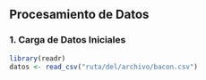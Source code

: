 ## Procesamiento de Datos

### 1. Carga de Datos Iniciales

```r
library(readr)
datos <- read_csv("ruta/del/archivo/bacon.csv")
```
